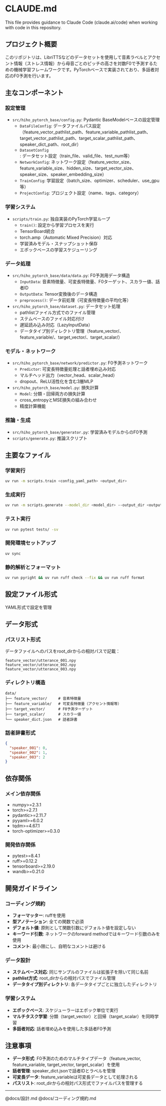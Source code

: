 # CLAUDE.md

This file provides guidance to Claude Code (claude.ai/code) when working with code in this repository.

## プロジェクト概要

このリポジトリは、LibriTTSなどのデータセットを使用して音素ラベルとアクセント情報（ストレス情報）から母音ごとのピッチの高さを対数F0で予測するための機械学習フレームワークです。PyTorchベースで実装されており、多話者対応のF0予測を行います。

## 主なコンポーネント

### 設定管理
- `src/hiho_pytorch_base/config.py`: Pydantic BaseModelベースの設定管理
  - `DataFileConfig`: データファイルパス設定（feature_vector_pathlist_path、feature_variable_pathlist_path、target_vector_pathlist_path、target_scalar_pathlist_path、speaker_dict_path、root_dir）
  - `DatasetConfig`: データセット設定（train_file、valid_file、test_num等）
  - `NetworkConfig`: ネットワーク設定（feature_vector_size、feature_variable_size、hidden_size、target_vector_size、speaker_size、speaker_embedding_size）
  - `TrainConfig`: 学習設定（batch_size、optimizer、scheduler、use_gpu等）
  - `ProjectConfig`: プロジェクト設定（name、tags、category）

### 学習システム
- `scripts/train.py`: 独自実装のPyTorch学習ループ
  - `train()`: 設定から学習プロセスを実行
  - TensorBoard統合
  - torch.amp（Automatic Mixed Precision）対応
  - 学習済みモデル・スナップショット保存
  - エポックベースの学習スケジューリング

### データ処理
- `src/hiho_pytorch_base/data/data.py`: F0予測用データ構造
  - `InputData`: 音素特徴量、可変長特徴量、F0ターゲット、スカラー値、話者ID
  - `OutputData`: Tensor変換後のデータ構造
  - `preprocess()`: データ前処理（可変長特徴量の平均化等）
- `src/hiho_pytorch_base/dataset.py`: データセット処理
  - pathlistファイル方式でのファイル管理
  - ステムベースのファイル対応付け
  - 遅延読み込み対応（LazyInputData）
  - データタイプ別ディレクトリ管理（feature_vector/、feature_variable/、target_vector/、target_scalar/）

### モデル・ネットワーク
- `src/hiho_pytorch_base/network/predictor.py`: F0予測ネットワーク
  - `Predictor`: 可変長特徴量処理と話者埋め込み対応
  - マルチヘッド出力（vector_head、scalar_head）
  - dropout、ReLU活性化を含む3層MLP
- `src/hiho_pytorch_base/model.py`: 損失計算
  - `Model`: 分類・回帰両方の損失計算
  - cross_entropyとMSE損失の組み合わせ
  - 精度計算機能

### 推論・生成
- `src/hiho_pytorch_base/generator.py`: 学習済みモデルからのF0予測
- `scripts/generate.py`: 推論スクリプト

## 主要なファイル

### 学習実行
```bash
uv run -m scripts.train <config_yaml_path> <output_dir>
```

### 生成実行
```bash
uv run -m scripts.generate --model_dir <model_dir> --output_dir <output_dir> [--use_gpu]
```

### テスト実行
```bash
uv run pytest tests/ -sv
```

### 開発環境セットアップ
```bash
uv sync
```

### 静的解析とフォーマット
```bash
uv run pyright && uv run ruff check --fix && uv run ruff format
```

## 設定ファイル形式

YAML形式で設定を管理

## データ形式

### パスリスト形式
データファイルへのパスをroot_dirからの相対パスで記載：
```
feature_vector/utterance_001.npy
feature_vector/utterance_002.npy
feature_vector/utterance_003.npy
```

### ディレクトリ構造
```
data/
├── feature_vector/     # 音素特徴量
├── feature_variable/   # 可変長特徴量（アクセント情報等）
├── target_vector/      # F0予測ターゲット
├── target_scalar/      # スカラー値
└── speaker_dict.json   # 話者辞書
```

### 話者辞書形式
```json
{
  "speaker_001": 0,
  "speaker_002": 1,
  "speaker_003": 2
}
```

## 依存関係

### メイン依存関係
- numpy>=2.3.1
- torch>=2.7.1
- pydantic>=2.11.7
- pyyaml>=6.0.2
- tqdm>=4.67.1
- torch-optimizer>=0.3.0

### 開発依存関係
- pytest>=8.4.1
- ruff>=0.12.2
- tensorboard>=2.19.0
- wandb>=0.21.0

## 開発ガイドライン

### コーディング規約
- **フォーマッター**: ruffを使用
- **型アノテーション**: 全ての関数で必須
- **デフォルト値**: 原則として関数引数にデフォルト値を設定しない
- **キーワード引数**: ネットワークのforward methodではキーワード引数のみを使用
- **コメント**: 最小限にし、自明なコメントは避ける

### データ設計
- **ステムベース対応**: 同じサンプルのファイルは拡張子を除いて同じ名前
- **pathlist方式**: root_dirからの相対パスでファイル管理
- **データタイプ別ディレクトリ**: 各データタイプごとに独立したディレクトリ

### 学習システム
- **エポックベース**: スケジューラーはエポック単位で実行
- **マルチタスク学習**: 分類（target_vector）と回帰（target_scalar）を同時学習
- **多話者対応**: 話者埋め込みを使用した多話者F0予測

## 注意事項

- **データ形式**: F0予測のためのマルチタイプデータ（feature_vector, feature_variable, target_vector, target_scalar）を使用
- **話者管理**: speaker_dict.jsonで話者IDとラベルを管理
- **可変長データ**: feature_variableは可変長データとして処理される
- **パスリスト**: root_dirからの相対パス形式でファイルパスを管理する

---

@docs/設計.md
@docs/コーディング規約.md
